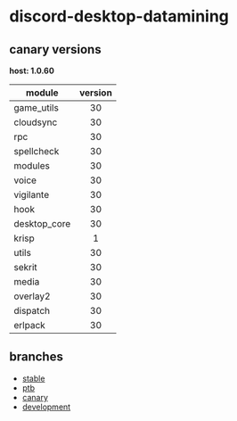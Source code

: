 # discord-desktop-datamining

## canary versions

**host: 1.0.60**

| module | version |
| ------ | :-----: |
| game_utils | 30 |
| cloudsync | 30 |
| rpc | 30 |
| spellcheck | 30 |
| modules | 30 |
| voice | 30 |
| vigilante | 30 |
| hook | 30 |
| desktop_core | 30 |
| krisp | 1 |
| utils | 30 |
| sekrit | 30 |
| media | 30 |
| overlay2 | 30 |
| dispatch | 30 |
| erlpack | 30 |

## branches

- [stable](https://github.com/OpenAsar/discord-desktop-datamining/tree/stable)
- [ptb](https://github.com/OpenAsar/discord-desktop-datamining/tree/ptb)
- [canary](https://github.com/OpenAsar/discord-desktop-datamining/tree/canary)
- [development](https://github.com/OpenAsar/discord-desktop-datamining/tree/development)